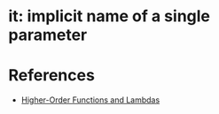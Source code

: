 


# it: implicit name of a single parameter


# References

+ [Higher-Order Functions and Lambdas](https://kotlinlang.org/docs/reference/lambdas.html)